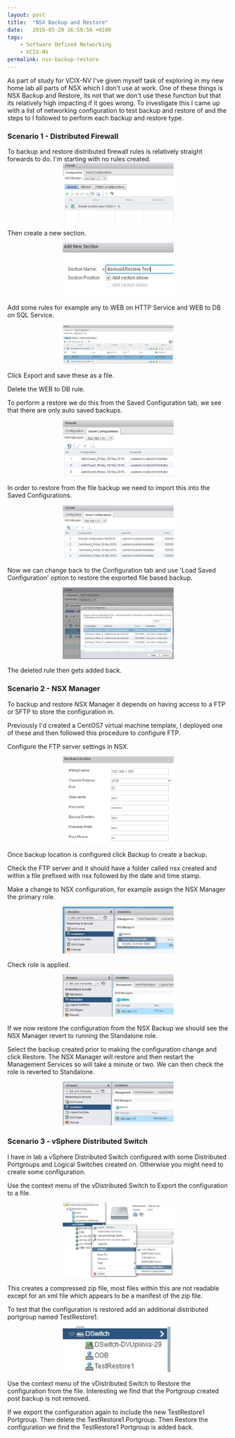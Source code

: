 ```yaml
---
layout: post
title:  "NSX Backup and Restore"
date:   2016-05-20 16:59:56 +0100
tags:
    - Software Defined Networking
    - VCIX-NV
permalink: nsx-backup-restore
---
```

As part of study for VCIX-NV I've given myself task of exploring in my new home lab all parts of 
NSX which I don't use at work. One of these things is NSX Backup and Restore,  its not that we 
don't use these function but that its relatively high impacting if it goes wrong.  To investigate 
this I came up with a list of networking configuration to test backup and restore of and the steps 
to I followed to perform each backup and restore type.

<H3>Scenario 1 - Distributed Firewall</H3>
To backup and restore distributed firewall rules is relatively straight forwards to do.  I'm starting 
with no rules created.

<center><img src="/images/BlankRuleset.jpg" width="50%"></center>

Then create a new section.

<center><img src="/images/BandR.jpg" width="50%"></center>

Add some rules for example any to WEB on HTTP Service and WEB to DB on SQL Service.

<center><img src="/images/testRules.jpg" width="50%"></center>

Click Export and save these as a file.

Delete the WEB to DB rule.

To perform a restore we do this from the Saved Configuration tab,  we see that there are only auto 
saved backups.

<center><img src="/images/Restore1.jpg" width="50%"></center>

In order to restore from the file backup we need to import this into the Saved Configurations.

<center><img src="/images/Restore2.jpg" width="50%"></center>

Now we can change back to the Configuration tab and use 'Load Saved Configuration' option to restore 
the exported file based backup.

<center><img src="/images/Restore3.jpg" width="50%"></center>

The deleted rule then gets added back.

<H3>Scenario 2 - NSX Manager</H3>
To backup and restore NSX Manager it depends on having access to a FTP or SFTP to store the configuration in.

Previously I'd created a CentOS7 virtual machine template,  I deployed one of these and then followed 
this procedure to configure FTP.

Configure the FTP server settings in NSX.

<center><img src="/images/nsxBackup.jpg" width="50%"></center>

Once backup location is configured click Backup to create a backup.

Check the FTP server and it should have a folder called nsx created and within a file prefixed with 
nsx followed by the date and time stamp.

Make a change to NSX configuration,  for example assign the NSX Manager the primary role.

<center><img src="/images/PrimaryRole.jpg" width="50%"></center>

Check role is applied.

<center><img src="/images/Primary.jpg" width="50%"></center>

If we now restore the configuration from the NSX Backup we should see the NSX Manager revert to 
running the Standalone role.

Select the backup created prior to making the configuration change and click Restore.  The NSX Manager 
will restore and then restart the Management Services so will take a minute or two. We can then check the role is reverted to Standalone.

<center><img src="/images/Standalone.jpg" width="50%"></center>

<H3>Scenario 3 - vSphere Distributed Switch</H3>
I have in lab a vSphere Distributed Switch configured with some Distributed Portgroups and Logical 
Switches created on.  Otherwise you might need to create some configuration.

Use the context menu of the vDistributed Switch to Export the configuration to a file.

<center><img src="/images/Export-vDS.jpg" width="50%"></center>

This creates a compressed zip file,  most files within this are not readable except for an xml file 
which appears to be a manifest of the zip file.

To test that the configuration is restored add an additional distributed portgroup named TestRestore1.

<center><img src="/images/TestRestore.jpg" width="50%"></center>

Use the context menu of the vDistributed Switch to Restore the configuration from the file.  Interesting 
we find that the Portgroup created post backup is not removed.

If we export the configuration again to include the new TestRestore1 Portgroup.  Then delete the 
TestRestore1 Portgroup.  Then Restore the configuration we find the TestRestore1 Portgroup is added back.